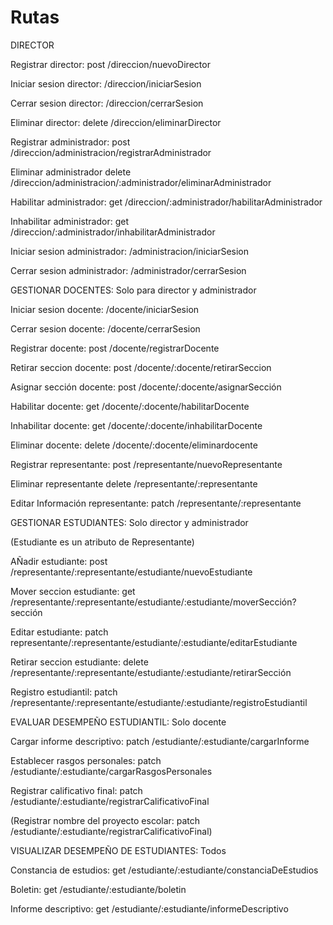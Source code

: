 # Rutas

DIRECTOR

Registrar director: post /direccion/nuevoDirector

Iniciar sesion director: /direccion/iniciarSesion

Cerrar sesion director: /direccion/cerrarSesion

Eliminar director: delete /direccion/eliminarDirector

Registrar administrador: post /direccion/administracion/registrarAdministrador

Eliminar administrador delete /direccion/administracion/:administrador/eliminarAdministrador

Habilitar administrador: get /direccion/:administrador/habilitarAdministrador

Inhabilitar administrador: get /direccion/:administrador/inhabilitarAdministrador

Iniciar sesion administrador: /administracion/iniciarSesion

Cerrar sesion administrador: /administrador/cerrarSesion

GESTIONAR DOCENTES: Solo para director y administrador

Iniciar sesion docente: /docente/iniciarSesion

Cerrar sesion docente: /docente/cerrarSesion

Registrar docente: post /docente/registrarDocente

Retirar seccion docente: post /docente/:docente/retirarSeccion

Asignar sección docente: post /docente/:docente/asignarSección

Habilitar docente: get /docente/:docente/habilitarDocente

Inhabilitar docente: get /docente/:docente/inhabilitarDocente

Eliminar docente: delete /docente/:docente/eliminardocente

Registrar representante: post /representante/nuevoRepresentante

Eliminar representante delete /representante/:representante

Editar Información representante: patch /representante/:representante


GESTIONAR ESTUDIANTES: Solo director y administrador

(Estudiante es un atributo de Representante)

AÑadir estudiante: post /representante/:representante/estudiante/nuevoEstudiante

Mover seccion estudiante: get /representante/:representante/estudiante/:estudiante/moverSección?sección

Editar estudiante: patch representante/:representante/estudiante/:estudiante/editarEstudiante

Retirar seccion estudiante: delete /representante/:representante/estudiante/:estudiante/retirarSección

Registro estudiantil: patch /representante/:representante/estudiante/:estudiante/registroEstudiantil

EVALUAR DESEMPEÑO ESTUDIANTIL: Solo docente

Cargar informe descriptivo: patch /estudiante/:estudiante/cargarInforme 

Establecer rasgos personales: patch /estudiante/:estudiante/cargarRasgosPersonales

Registrar calificativo final: patch /estudiante/:estudiante/registrarCalificativoFinal

(Registrar nombre del proyecto escolar: patch /estudiante/:estudiante/registrarCalificativoFinal)

VISUALIZAR DESEMPEÑO DE ESTUDIANTES: Todos

Constancia de estudios: get /estudiante/:estudiante/constanciaDeEstudios

Boletin: get /estudiante/:estudiante/boletin

Informe descriptivo: get /estudiante/:estudiante/informeDescriptivo




